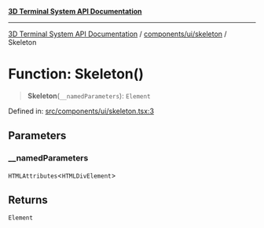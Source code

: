 [**3D Terminal System API Documentation**](../../../../README.md)

***

[3D Terminal System API Documentation](../../../../README.md) / [components/ui/skeleton](../README.md) / Skeleton

# Function: Skeleton()

> **Skeleton**(`__namedParameters`): `Element`

Defined in: [src/components/ui/skeleton.tsx:3](https://github.com/Dicommunitas/ThreeJS_Terminal_3D/blob/7212b5be68c3f7954d775adb9932e64d901692b4/src/components/ui/skeleton.tsx#L3)

## Parameters

### \_\_namedParameters

`HTMLAttributes`\<`HTMLDivElement`\>

## Returns

`Element`
